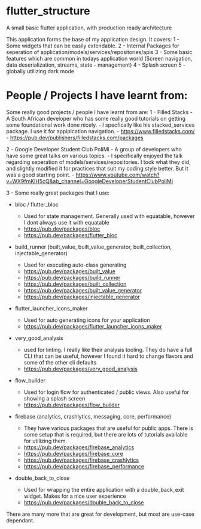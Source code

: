 # flutter_structure
A small basic flutter application, with production ready architecture

This application forms the base of my application design. 
It covers:
1 - Some widgets that can be easily extendable. 
2 - Internal Packages for seperation of application/models/services/repositories/apis
3 - Some basic features which are common in todays application world (Screen navigation, data deserialization, streams, state - management)
4 - Splash screen
5 - globally utilizing dark mode

# People / Projects I have learnt from:
Some really good projects / people I have learnt from are:
1 - Filled Stacks
    - A South African developer who has some really good tutorials on getting some foundational work done nicely. 
    - I specfically like his stacked_services package. I use it for appiplcation navigation. 
    - https://www.filledstacks.com/
    - https://pub.dev/publishers/filledstacks.com/packages

2 - Google Developer Student Club PoliMi
    - A group of developers who have some great talks on various topics.
    - I specifically enjoyed the talk regarding seperation of models/services/repositories. 
      I took what they did, and slightly modified it for practices that suit my coding style better. But it was a good starting point.
    - https://www.youtube.com/watch?v=WX9fmKlH5cQ&ab_channel=GoogleDeveloperStudentClubPoliMi
    
3 - Some really great packages that I use: 
   - bloc / flutter_bloc 
     - Used for state management. Generally used with equatable, however I dont always use it with equatable
     - https://pub.dev/packages/bloc
     - https://pub.dev/packages/flutter_bloc

   - build_runner (built_value, built_value_generator, built_collection, injectable_generator)
     - Used for executing auto-class generating
     - https://pub.dev/packages/built_value
     - https://pub.dev/packages/build_runner
     - https://pub.dev/packages/built_collection
     - https://pub.dev/packages/built_value_generator
     - https://pub.dev/packages/injectable_generator
     
   - flutter_launcher_icons_maker
     - Used for auto generating icons for your application
     - https://pub.dev/packages/flutter_launcher_icons_maker

   - very_good_analysis
     - used for linting. I really like their analysis tooling. They do have a full CLI that can be useful, however I found it hard to change flavors and some of the other cli defaults
     - https://pub.dev/packages/very_good_analysis
     
   - flow_builder
     - Used for login flow for authenticated / public views. Also useful for showing a splash screen
     - https://pub.dev/packages/flow_builder
     
   - firebase (analytics, crashlytics, messaging, core, performance)
     - They have various packages that are useful for public apps. There is some setup that is required, but there are
       lots of tutorials available for utilizing them. 
     - https://pub.dev/packages/firebase_analytics
     - https://pub.dev/packages/firebase_core
     - https://pub.dev/packages/firebase_crashlytics
     - https://pub.dev/packages/firebase_performance
       
   - double_back_to_close
     - Used for wrapping the entire application with a double_back_exit widget. Makes for a nice user experience
     - https://pub.dev/packages/double_back_to_close
     
There are many more that are great for development, but most are use-case dependant.
